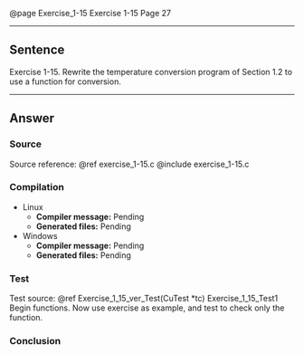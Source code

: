 @page Exercise_1-15 Exercise 1-15
Page 27
 
---

## Sentence
Exercise 1-15. Rewrite the temperature conversion program of Section 1.2 to use a function for conversion.

---

## Answer

### Source
Source reference: @ref exercise_1-15.c
@include exercise_1-15.c

### Compilation
- Linux
  - **Compiler message:** Pending
  - **Generated files:** Pending
- Windows
  - **Compiler message:** Pending
  - **Generated files:** Pending

### Test
Test source: @ref Exercise_1_15_ver_Test(CuTest *tc)
Exercise_1_15_Test1
Begin functions. Now use exercise as example, and test to check only the function.

### Conclusion
